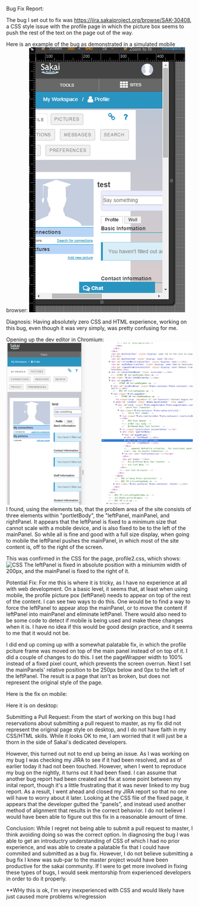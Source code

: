 Bug Fix Report:

The bug I set out to fix was https://jira.sakaiproject.org/browse/SAK-30408, a CSS style issue with the profile page in which
the picture box seems to push the rest of the text on the page out of the way.

Here is an example of the bug as demonstrated in a simulated mobile browser:
![Bug Demo](bug.png)

Diagnosis:
Having absolutely zero CSS and HTML experience, working on this bug, even though it was very simply, was pretty confusing for me.

Opening up the dev editor in Chromium:
![HTML](shot1.png)
I found, using the elements tab, that the problem area of the site consists of three elements within "portletBody", the "leftPanel, mainPanel, and rightPanel. It appears that the leftPanel is fixed to a minimum size that cannot scale with a mobile device, and is also fixed to be to the left of the mainPanel. So while all is fine and good with a full size display, when going to mobile the leftPanel pushes the mainPanel, in which most of the site content is, off to the right of the screen. 

This was confirmed in the CSS for the page, profile2.css, which shows:
![CSS](shot2.png)
The leftPanel is fixed in absolute position with a miniumim width of 200px, and the mainPanel is fixed to the right of it.


Potential Fix:
For me this is where it is tricky, as I have no experience at all with web development. On a basic level, it seems that, at least when using mobile, the profile picture pox (leftPanel) needs to appear on top of the rest of the content. I can see two ways to do this. One would be to find a way to force the leftPanel to appear atop the mainPanel, or to move the content if leftPanel into mainPanel and eliminate leftPanel. There would also need to be some code to detect if mobile is being used and make these changes when it is. I have no idea if this would be good design practice, and it seems to me that it would not be.

I did end up coming up with a somewhat palatable fix, in which the profile pciture frame was moved on top of the main panel instead of on top of it. I did a couple of changes to do this. I set the pageWrapper width to 100% instead of a fixed pixel count, which prevents the screen overrun. Next I set the mainPanels' relative position to be 250px below and 0px to the left of the leftPanel. The result is a page that isn't as broken, but does not represent the original style of the page. 

Here is the fix on mobile:
[](fixmob.png)

Here it is on desktop:
[](fixdesk2.png)

Submitting a Pull Request:
From the start of working on this bug I had reservations about submitting a pull request to master, as my fix did not represent the original page style on desktop, and I do not have faith in my CSS/HTML skills. While it looks OK to me, I am worried that it will just be a thorn in the side of Sakai's dedicated developers.

However, this turned out not to end up being an issue. As I was working on my bug I was checking my JIRA to see if it had been resolved, and as of earlier today it had not been touched. However, when I went to reproduce my bug on the nightly, it turns out it had been fixed. I can assume that another bug report had been created and fix at some point between my inital report, though it's a little frustrating that it was never linked to my bug report. As a result, I went ahead and closed my JIRA report so that no one will have to worry about it later. Looking at the CSS file of the fixed page, it appears that the developer gutted the "panels", and instead used another method of alignment that results in the correct behavior. I do not believe I would have been able to figure out this fix in a reasonable amount of time.

Conclusion:
While I regret not being able to submit a pull request to master, I think avoiding doing so was the correct option. In diagnosing the bug I was able to get an introductry understanding of CSS of which I had no prior experience, and was able to create a palatable fix that I could have commited and submitted as a bug fix. However, I do not believe submitting a bug fix I knew was sub-par to the master project would have been productive for the sakai community. If I were to get more involved in fixing these types of bugs, I would seek mentorship from experienced developers in order to do it properly.


**WHy this is ok, I'm very inexperienced with CSS and would likely have just caused more problems w/regression

